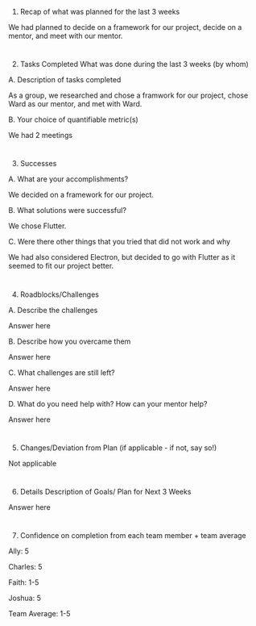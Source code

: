 1. Recap of what was planned for the last 3 weeks

We had planned to decide on a framework for our project, decide on a mentor, and meet with our mentor.
#
2. Tasks Completed What was done during the last 3 weeks (by whom)

A. Description of tasks completed

As a group, we researched and chose a framwork for our project, chose Ward as our mentor, and met with Ward.

B. Your choice of quantifiable metric(s)

We had 2 meetings
#
3. Successes

A. What are your accomplishments?

We decided on a framework for our project.

B. What solutions were successful?

We chose Flutter.

C. Were there other things that you tried that did not work and why

We had also considered Electron, but decided to go with Flutter as it seemed to fit our project better.
#
4. Roadblocks/Challenges

A. Describe the challenges

Answer here

B. Describe how you overcame them

Answer here

C. What challenges are still left?

Answer here

D. What do you need help with? How can your mentor help?

Answer here
#
5. Changes/Deviation from Plan (if applicable - if not, say so!)

Not applicable
#
6. Details Description of Goals/ Plan for Next 3 Weeks

Answer here
#
7. Confidence on completion from each team member + team average

Ally:
5

Charles:
5

Faith:
1-5

Joshua:
5

Team Average:
1-5

